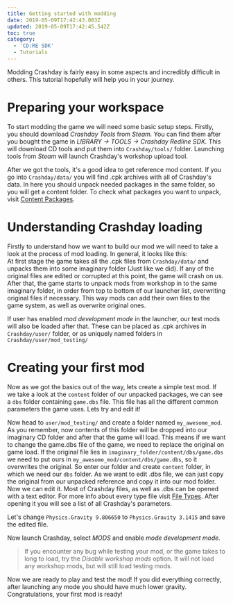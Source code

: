 ```yaml
---
title: Getting started with modding
date: 2019-05-09T17:42:43.083Z
updated: 2019-05-09T17:42:45.542Z
toc: true
category:
  - 'CD:RE SDK'
  - Tutorials
---
```

Modding Crashday is fairly easy in some aspects and incredibly difficult in others. This tutorial hopefully will help you in your journey. 

# Preparing your workspace

To start modding the game we will need some basic setup steps. Firstly, you should download _Crashday Tools_ from _Steam._ You can find them after you bought the game in _LIBRARY -> TOOLS -> Crashday Redline SDK._ This will download CD tools and put them into `Crashday/tools/` folder. Launching tools from _Steam_ will launch Crashday's workshop upload tool.

After we got the tools, it's a good idea to get reference mod content. If you go into `Crashday/data/` you will find .cpk archives with all of Crashday's data. In here you should unpack needed packages in the same folder, so you will get a content folder. To check what packages you want to unpack, visit [Content Packages](https://crashdaycenter.com/2019/05/09/content-packages/).

# Understanding Crashday loading

Firstly to understand how we want to build our mod we will need to take a look at the process of mod loading. In general, it looks like this:\
At first stage the game takes all the .cpk files from `Crashday/data/` and unpacks them into some imaginary folder (Just like we did). If any of the original files are edited or corrupted at this point, the game will crash on us.\
After that, the game starts to unpack mods from workshop in to the same imaginary folder, in order from top to bottom of our launcher list, overwriting original files if necessary. This way mods can add their own files to the game system, as well as overwrite original ones.

If user has enabled _mod development mode_ in the launcher, our test mods will also be loaded after that. These can be placed as .cpk archives in `Crashday/user/` folder, or as uniquely named folders in `Crashday/user/mod_testing/`

# Creating your first mod

Now as we got the basics out of the way, lets create a simple test mod. If we take a look at the `content` folder of our unpacked packages, we can see a `dbs` folder containing `game.dbs` file. This file has all the different common parameters the game uses. Lets try and edit it!

Now head to `user/mod_testing/` and create a folder named `my_awesome_mod`. As you remember, now contents of this folder will be dropped into our imaginary CD folder and after that the game will load. This means if we want to change the game.dbs file of the game, we need to replace the original on game load. If the original file lies in `imaginary_folder/content/dbs/game.dbs` we need to put ours in `my_awesome_mod/content/dbs/game.dbs`, so it overwrites the original. 
So enter our folder and create `content` folder, in which we need our `dbs` folder. As we want to edit .dbs file, we can just copy the original from our unpacked reference and copy it into our mod folder. Now we can edit it. Most of Crashday files, as well as .dbs can be opened with a text editor. For more info about every type file visit [File Types](https://crashdaycenter.com/2019/05/05/file-types/). After opening it you will see a list of all Crashday's parameters.

Let's change `Physics.Gravity 9.806650` to `Physics.Gravity 3.1415` and save the edited file.

Now launch Crashday, select _MODS_ and enable _mode development mode._ 

> If you encounter any bug while testing your mod, or the game takes to long to load, try the _Disable workshop mods_ option. It will not load any workshop mods, but will still load testing mods.

Now we are ready to play and test the mod! If you did everything correctly, after launching any mode you should have much lower gravity. Congratulations, your first mod is ready!
